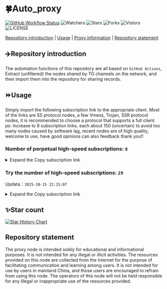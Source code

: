 # 🍀Auto_proxy
[![GitHub Workflow Status](https://img.shields.io/github/actions/workflow/status/PangTouY00/Auto_proxy/main.yml?branch=main)](https://github.com/PangTouY00/Auto_proxy/actions/workflows/main.yml?branch=main) 
![Watchers](https://img.shields.io/github/watchers/w1770946466/Auto_proxy) ![Stars](https://img.shields.io/github/stars/PangTouY00/Auto_proxy) ![Forks](https://img.shields.io/github/forks/w1770946466/Auto_proxy) ![Vistors](https://visitor-badge.laobi.icu/badge?page_id=PangTouY00.Auto_proxy) ![LICENSE](https://img.shields.io/badge/license-CC%20BY--SA%204.0-green.svg)

[Repository introduction](https://github.com/PangTouY00/Auto_proxy#Repositoryintroduction) | [Usage](https://github.com/PangTouY00/Auto_proxy#Usage) | [Proxy information](https://github.com/PangTouY00/Auto_proxy#Proxyinformation) | [Repository statement](https://github.com/PangTouY00/Auto_proxy#Repositorystatement)

## ✈️Repository introduction
The automation functions of this repository are all based on `GitHub Actions`,
Extract (unfiltered) the nodes shared by TG channels on the network, and then import them into the repository for sharing records.

## ⏩Usage
Simply import the following subscription link to the appropriate client. Most of the links are SS protocol nodes, a few Vmess, Trojan, SSR protocol nodes, it is recommended to choose a protocol that supports a full client.
ps: Increase to 8 subscription links, each about 150 (uncertain) to avoid too many nodes caused by software lag, recent nodes are of high quality, welcome to use, have good opinions can also feedback thank you!!

### Number of perpetual high-speed subscriptions: `8`

<details>
  <summary>Expand the Copy subscription link</summary>

  
- [Multiprotocol Base64 encoding](https://raw.githubusercontent.com/PangTouY00/Auto_proxy/main/Long_term_subscription1)
`https://raw.githubusercontent.com/PangTouY00/Auto_proxy/main/Long_term_subscription_num`
`Total number of merge nodes: 251`

- [Multiprotocol Base64 encoding](https://raw.githubusercontent.com/PangTouY00/Auto_proxy/main/Long_term_subscription1)
`https://raw.githubusercontent.com/PangTouY00/Auto_proxy/main/Long_term_subscription1`
`Total number of merge nodes: 32`

- [Multiprotocol Base64 encoding](https://raw.githubusercontent.com/PangTouY00/Auto_proxy/main/Long_term_subscription2)
`https://raw.githubusercontent.com/PangTouY00/Auto_proxy/main/Long_term_subscription2`
`Total number of merge nodes: 32`

- [Multiprotocol Base64 encoding](https://raw.githubusercontent.com/PangTouY00/Auto_proxy/main/Long_term_subscription3)
`https://raw.githubusercontent.com/PangTouY00/Auto_proxy/main/Long_term_subscription3`
`Total number of merge nodes: 32`

- [Multiprotocol Base64 encoding](https://raw.githubusercontent.com/PangTouY00/Auto_proxy/main/Long_term_subscription4)
`https://raw.githubusercontent.com/PangTouY00/Auto_proxy/main/Long_term_subscription4`
`Total number of merge nodes: 32`

- [Multiprotocol Base64 encoding](https://raw.githubusercontent.comPangTouY00/Auto_proxy/main/Long_term_subscription5)
`https://raw.githubusercontent.com/PangTouY00/Auto_proxy/main/Long_term_subscription5`
`Total number of merge nodes: 32`

- [Multiprotocol Base64 encoding](https://raw.githubusercontent.com/PangTouY00/Auto_proxy/main/Long_term_subscription6)
`https://raw.githubusercontent.com/PangTouY00/Auto_proxy/main/Long_term_subscription6`
`Total number of merge nodes: 32`

- [Multiprotocol Base64 encoding](https://raw.githubusercontent.com/PangTouY00/Auto_proxy/main/Long_term_subscription7)
`https://raw.githubusercontent.com/PangTouY00/Auto_proxy/main/Long_term_subscription7`
`Total number of merge nodes: 32`

- [Multiprotocol Base64 encoding](https://raw.githubusercontent.com/PangTouY00/Auto_proxy/main/Long_term_subscription8)
`https://raw.githubusercontent.com/PangTouY00/Auto_proxy/main/Long_term_subscription8`
`Total number of merge nodes: 27`

- [Clash subscription](https://raw.githubusercontent.com/PangTouY00/Auto_proxy/main/Long_term_subscription2.yaml)
`https://raw.githubusercontent.com/PangTouY00/Auto_proxy/main/Long_term_subscription1.yaml`


- [Clash subscription](https://raw.githubusercontent.com/PangTouY00/Auto_proxy/main/Long_term_subscription2.yaml)
`https://raw.githubusercontent.com/PangTouY00/Auto_proxy/main/Long_term_subscription2.yaml`


- [Clash subscription](https://raw.githubusercontent.com/PangTouY00/Auto_proxy/main/Long_term_subscription3.yaml)
`https://raw.githubusercontent.com/PangTouY00/Auto_proxy/main/Long_term_subscription3.yaml`
  
</details>

### Try the number of high-speed subscriptions: `29`
Updata：`2025-10-15 22:15:07`


<details>
  <summary>Expand the Copy subscription link</summary>  

















































































































































































































































































































































































































































































































































































































































































































































































































































































































































































































































































































































































































































































































































































































































































































































































































































































































































































































































































































































































































































































































































































































































































































































































































































































































































































































































































































































































































































































































































































































































































































































































































































































































































































































































































































































































































































































































































































































































































































































































































































































































































































































































































































































































































































































































































































































































































































































































































































































































































































































































































































































































































































































































































































































































































































































































































































































































































































































































































































































































































































































































































































































































































































































































































































































































































































































































































































































































































































































































































































































































































































































































































































































































































































































































































































































































































































































































































































































































































































































































































































































































































































































































































































































































































































































































































































































































































































































































































































































































































































































































































































































































































































































































































































































































































































































































































































































































































































































































































































































































































































































































































































































































































































































































































































































































































































































































































































































































































































































































































































































































































































































































































































































































































































































































































































































































































































































































































































































































































































































































































































































































































































































































































































































































































































































































































































































































































































































































































































































































































































































































































































































































































































































































































































































































































































































































































































































































































































































































































































































































































































































































































































































































































































































































































































































































































































































































































































































































































































































































































































































































































































































































































































































































































































































































































































































































































































































































































































































































































































































































































































































































































































































































































































































































































































































































































































































































































































































































































































































































































































































































































































































































































































































































































































































































































































































































































































































































































































































































































































































































































































































































































































































































































































































































































































































































































































































































































































































































































































































































































































































































































































































































































































































































































































































































































































































































































































































































































































































































































































































































































































































































































































































































































































































































































































































































































































































































































































































































































































































































































































































































































































































































































































































































































































































































































































































































































































































































































































































































































































































































































































































































































































































































































































































































































































































































































































































































































































































































































































































































































































































































































































































































































































































































































































































































































































































































































































































































































































































































































































































































































































































































































































































































































































































































































































































































































































































































































































































































































































































































































































































































































































































































































































































































































































































































































































































































































































































































































































































































































































>Trial subscription：
`https://xixixi003.hjsbssbsbsbsbs.sbs/api/v1/client/subscribe?token=d5e7456d91de84c7a728d58a345ff28f`




>Trial subscription：
`https://xxx.yxt999.cn/api/v1/client/subscribe?token=9585feebb4fe2c817129e2d26aa61844`




>Trial subscription：
`https://ylccloud.top/api/v1/client/subscribe?token=8f12539033c826bffd6bd86c384b84a9`




>Trial subscription：
`https://www.eeevpn.com/api/v1/client/subscribe?token=6b957d76038da3456cbf27d57bb2f216`




>Trial subscription：
`https://yywhale.com/api/v1/client/subscribe?token=1b196631ae8dfcc8c34a5b643cfafcb1`




>Trial subscription：
`https://gods3.dashicn.buzz/api/v1/client/subscribe?token=82efbc69c5d51df6d26be01405ec7b38`




>Trial subscription：
`https://vaamx.louwangzhiyu.online/api/v1/client/subscribe?token=299c0942871840e41a16b092afbd7126`




>Trial subscription：
`https://old-v2b.linkedton.com/api/v1/client/subscribe?token=9b5b01060b9e9b4c4f57523aa2a4b08e`




>Trial subscription：
`https://gods4.dashicn.buzz/api/v1/client/subscribe?token=7a90fef0024001ca34b3ea9609b83803`




>Trial subscription：
`https://dashuai.us/api/v1/client/subscribe?token=9f06161f45e3e7853be81bce41df4f81`




>Trial subscription：
`https://cfvpn.com/api/v1/client/subscribe?token=eac65ab596046e2a591daaa7bad88521`




>Trial subscription：
`https://sufujia.top/api/v1/client/subscribe?token=b8db530b660fccc74c404f51c3788193`




>Trial subscription：
`https://slianvpn.top/api/v1/client/subscribe?token=e91e6f6be932d1060641a3b0811461b9`




>Trial subscription：
`https://gods2.dashicn.buzz/api/v1/client/subscribe?token=22ba1d79d1c9fecede947bd2adb1bc77`




>Trial subscription：
`http://tinnyrick8888.com/api/v1/client/subscribe?token=d1e5a1bd860b902cd9c519f33d47718c`




>Trial subscription：
`https://go.yueyun.de/api/v1/client/subscribe?token=9bd7db18ea1f0004aa77d7ab93ba825b`




>Trial subscription：
`https://v2.heiu.me/api/v1/client/subscribe?token=eb4e1573bedaa9a3654ff13b2209bbef`




>Trial subscription：
`http://107.173.31.17/api/v1/client/subscribe?token=15dc84c9bb5b4b4e32ca6f0520bbb259`




>Trial subscription：
`https://tizi8.top/api/v1/client/subscribe?token=98210a8cc6749480b00b5e7f7428a6c4`




>Trial subscription：
`https://kingfisher.top/api/v1/client/subscribe?token=556d3ca2cfe55445a3bac4b5ed0bc11f`




>Trial subscription：
`https://slianvpn.com/api/v1/client/subscribe?token=dc52e7e7ae61ee204fe16a45ecebc0e1`




>Trial subscription：
`https://multiserver.multiserveradelshoop.com/api/v1/client/subscribe?token=2726727a0a5c7f044edab156d23bf7bb`




>Trial subscription：
`https://user.ivnz.ir/api/v1/client/subscribe?token=285095e0af2ddf17b85ea2c9bcb91391`




>Trial subscription：
`https://jsxixi001.xxssx.cn/api/v1/client/subscribe?token=8d6c51416b5775a6f26a80ab5158cbe4`




>Trial subscription：
`https://a.mayi520.shop/api/v1/client/subscribe?token=979a8bed6505718f628ab968913a7012`




>Trial subscription：
`https://fs.v2rayse.com/share/20251015/nwxckozaqz.txt`




>Trial subscription：
`https://xiaoby.com/api/v1/client/subscribe?token=b964c5bf4e32bb2e67edeee2db1f210b`




>Trial subscription：
`https://www.louwangzhiyu.org/api/v1/client/subscribe?token=affacbd79702cd2a4028d0794cd0dbfb`




>Trial subscription：
`https://gods1.dashicn.buzz/api/v1/client/subscribe?token=ccd930b8594c6324068bf9e518c657a7`



</details>

## ✨Star count
[![Star History Chart](https://api.star-history.com/svg?repos=PangTouY00/Auto_proxy&type=Date)](https://star-history.com/#w1770946466/Auto_proxy&Date)



## Repository statement
The proxy node is intended solely for educational and informational purposes. It is not intended for any illegal or illicit activities. The resources provided on this node are collected from the Internet for the purpose of facilitating communication and learning among users. It is not intended for use by users in mainland China, and those users are encouraged to refrain from using this node. The operators of this node will not be held responsible for any illegal or inappropriate use of the resources provided.
